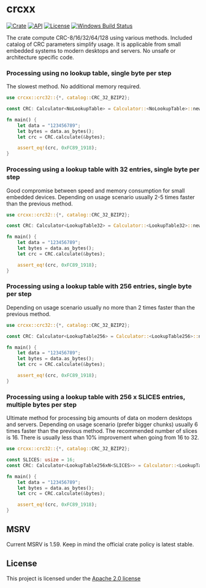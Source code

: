# crcxx

[![Crate](https://img.shields.io/crates/v/crcxx.svg)](https://crates.io/crates/crcxx)
[![API](https://docs.rs/crcxx/badge.svg)](https://docs.rs/crcxx)
[![License](https://img.shields.io/badge/license-Apache--2.0-blue.svg)](LICENSE)
[![Windows Build Status](https://ci.appveyor.com/api/projects/status/loj512o2qo6q0rwg?svg=true)](https://ci.appveyor.com/project/khrs/crcxx)

The crate compute CRC-8/16/32/64/128 using various methods. Included catalog of CRC parameters simplify usage.
It is applicable from small embedded systems to modern desktops and servers. No unsafe or architecture specific code.

### Processing using no lookup table, single byte per step

The slowest method. No additional memory required.

```rust
use crcxx::crc32::{*, catalog::CRC_32_BZIP2};

const CRC: Calculator<NoLookupTable> = Calculator::<NoLookupTable>::new(&CRC_32_BZIP2);

fn main() {
    let data = "123456789";
    let bytes = data.as_bytes();
    let crc = CRC.calculate(&bytes);

    assert_eq!(crc, 0xFC89_1918);
}
```

### Processing using a lookup table with 32 entries, single byte per step

Good compromise between speed and memory consumption for small embedded devices.
Depending on usage scenario usually 2-5 times faster than the previous method.

```rust
use crcxx::crc32::{*, catalog::CRC_32_BZIP2};

const CRC: Calculator<LookupTable32> = Calculator::<LookupTable32>::new(&CRC_32_BZIP2);

fn main() {
    let data = "123456789";
    let bytes = data.as_bytes();
    let crc = CRC.calculate(&bytes);

    assert_eq!(crc, 0xFC89_1918);
}
```

### Processing using a lookup table with 256 entries, single byte per step

Depending on usage scenario usually no more than 2 times faster than the previous method.

```rust
use crcxx::crc32::{*, catalog::CRC_32_BZIP2};

const CRC: Calculator<LookupTable256> = Calculator::<LookupTable256>::new(&CRC_32_BZIP2);

fn main() {
    let data = "123456789";
    let bytes = data.as_bytes();
    let crc = CRC.calculate(&bytes);

    assert_eq!(crc, 0xFC89_1918);
}
```

### Processing using a lookup table with 256 x SLICES entries, multiple bytes per step

Ultimate method for processing big amounts of data on modern desktops and servers.
Depending on usage scenario (prefer bigger chunks) usually 6 times faster than the previous method.
The recommended number of slices is 16. There is usually less than 10% improvement when going from 16 to 32.

```rust
use crcxx::crc32::{*, catalog::CRC_32_BZIP2};

const SLICES: usize = 16;
const CRC: Calculator<LookupTable256xN<SLICES>> = Calculator::<LookupTable256xN<SLICES>>::new(&CRC_32_BZIP2);

fn main() {
    let data = "123456789";
    let bytes = data.as_bytes();
    let crc = CRC.calculate(&bytes);

    assert_eq!(crc, 0xFC89_1918);
}
```

## MSRV

Current MSRV is 1.59. Keep in mind the official crate policy is latest stable.

## License

This project is licensed under the [Apache 2.0 license](LICENSE)
